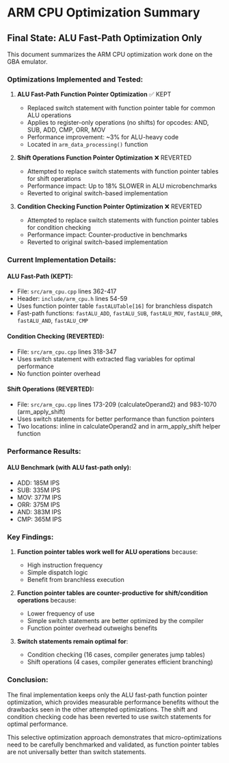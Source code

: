 # ARM CPU Optimization Summary

## Final State: ALU Fast-Path Optimization Only

This document summarizes the ARM CPU optimization work done on the GBA emulator.

### Optimizations Implemented and Tested:

1. **ALU Fast-Path Function Pointer Optimization** ✅ KEPT
   - Replaced switch statement with function pointer table for common ALU operations
   - Applies to register-only operations (no shifts) for opcodes: AND, SUB, ADD, CMP, ORR, MOV
   - Performance improvement: ~3% for ALU-heavy code
   - Located in `arm_data_processing()` function

2. **Shift Operations Function Pointer Optimization** ❌ REVERTED
   - Attempted to replace switch statements with function pointer tables for shift operations
   - Performance impact: Up to 18% SLOWER in ALU microbenchmarks
   - Reverted to original switch-based implementation

3. **Condition Checking Function Pointer Optimization** ❌ REVERTED
   - Attempted to replace switch statements with function pointer tables for condition checking
   - Performance impact: Counter-productive in benchmarks
   - Reverted to original switch-based implementation

### Current Implementation Details:

#### ALU Fast-Path (KEPT):
- File: `src/arm_cpu.cpp` lines 362-417
- Header: `include/arm_cpu.h` lines 54-59
- Uses function pointer table `fastALUTable[16]` for branchless dispatch
- Fast-path functions: `fastALU_ADD`, `fastALU_SUB`, `fastALU_MOV`, `fastALU_ORR`, `fastALU_AND`, `fastALU_CMP`

#### Condition Checking (REVERTED):
- File: `src/arm_cpu.cpp` lines 318-347
- Uses switch statement with extracted flag variables for optimal performance
- No function pointer overhead

#### Shift Operations (REVERTED):
- File: `src/arm_cpu.cpp` lines 173-209 (calculateOperand2) and 983-1070 (arm_apply_shift)
- Uses switch statements for better performance than function pointers
- Two locations: inline in calculateOperand2 and in arm_apply_shift helper function

### Performance Results:

#### ALU Benchmark (with ALU fast-path only):
- ADD: 185M IPS
- SUB: 335M IPS  
- MOV: 377M IPS
- ORR: 375M IPS
- AND: 383M IPS
- CMP: 365M IPS

### Key Findings:

1. **Function pointer tables work well for ALU operations** because:
   - High instruction frequency
   - Simple dispatch logic
   - Benefit from branchless execution

2. **Function pointer tables are counter-productive for shift/condition operations** because:
   - Lower frequency of use
   - Simple switch statements are better optimized by the compiler
   - Function pointer overhead outweighs benefits

3. **Switch statements remain optimal for**: 
   - Condition checking (16 cases, compiler generates jump tables)
   - Shift operations (4 cases, compiler generates efficient branching)

### Conclusion:

The final implementation keeps only the ALU fast-path function pointer optimization, which provides measurable performance benefits without the drawbacks seen in the other attempted optimizations. The shift and condition checking code has been reverted to use switch statements for optimal performance.

This selective optimization approach demonstrates that micro-optimizations need to be carefully benchmarked and validated, as function pointer tables are not universally better than switch statements.
